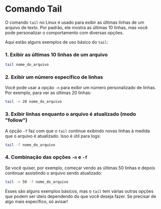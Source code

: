 # Comando Tail

O comando `tail` no Linux é usado para exibir as últimas linhas de um arquivo de texto. Por padrão, ele mostra as últimas 10 linhas, mas você pode personalizar o comportamento com diversas opções.

Aqui estão alguns exemplos de uso básico do `tail`:

### 1. Exibir as últimas 10 linhas de um arquivo
```bash
tail nome_do_arquivo
```

### 2. Exibir um número específico de linhas
Você pode usar a opção `-n` para exibir um número personalizado de linhas. Por exemplo, para ver as últimas 20 linhas:
```bash
tail -n 20 nome_do_arquivo
```

### 3. Exibir linhas enquanto o arquivo é atualizado (modo "follow")
A opção `-f` faz com que o `tail` continue exibindo novas linhas à medida que o arquivo é atualizado. Isso é útil para logs:
```bash
tail -f nome_do_arquivo
```

### 4. Combinação das opções `-n` e `-f`
Se você quiser, por exemplo, começar vendo as últimas 50 linhas e depois continuar assistindo o arquivo sendo atualizado:
```bash
tail -n 50 -f nome_do_arquivo
```

Esses são alguns exemplos básicos, mas o `tail` tem várias outras opções que podem ser úteis dependendo do que você deseja fazer. Se precisar de algo mais específico, só avisar!